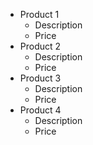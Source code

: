 <!-- Bulleted list -->
* Product 1
   * Description
   * Price
* Product 2
   * Description
   * Price
* Product 3
   * Description
   * Price
* Product 4
   * Description
   * Price